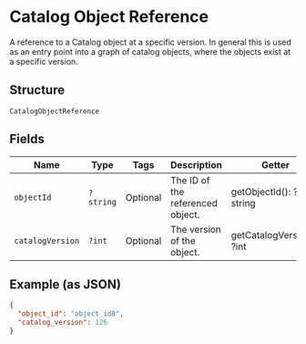
# Catalog Object Reference

A reference to a Catalog object at a specific version. In general this is
used as an entry point into a graph of catalog objects, where the objects exist
at a specific version.

## Structure

`CatalogObjectReference`

## Fields

| Name | Type | Tags | Description | Getter | Setter |
|  --- | --- | --- | --- | --- | --- |
| `objectId` | `?string` | Optional | The ID of the referenced object. | getObjectId(): ?string | setObjectId(?string objectId): void |
| `catalogVersion` | `?int` | Optional | The version of the object. | getCatalogVersion(): ?int | setCatalogVersion(?int catalogVersion): void |

## Example (as JSON)

```json
{
  "object_id": "object_id8",
  "catalog_version": 126
}
```

